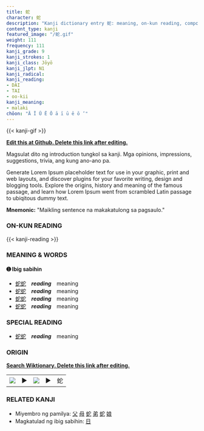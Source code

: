 ```yaml
---
title: 蛇
character: 蛇
description: "Kanji dictionary entry 蛇: meaning, on-kun reading, compounds, origin, related kanji"
content_type: kanji
featured_image: "/蛇.gif"
weight: 111
frequency: 111
kanji_grade: 9
kanji_strokes: 1
kanji_class: Jōyō
kanji_jlpt: N1
kanji_radical: 
kanji_reading: 
- DAI
- TAI
- oo-kii
kanji_meaning:
- malaki
chōon: "Ā Ī Ū Ē Ō ā ī ū ē ō ’"
---
```

[//]: # (Don't edit the line below. Kanji animated GIF code is automatically generated.)
{{< kanji-gif >}}

[//]: # (Edit below this line.)

**[Edit this at Github. Delete this link after editing.](https://github.com/tim0g/tim/tree/main/content/kanji/蛇/index.md)**

Magsulat dito ng introduction tungkol sa kanji. Mga opinions, impressions, suggestions, trivia, ang kung ano-ano pa.

Generate Lorem Ipsum placeholder text for use in your graphic, print and web layouts, and discover plugins for your favorite writing, design and blogging tools. Explore the origins, history and meaning of the famous passage, and learn how Lorem Ipsum went from scrambled Latin passage to ubiqitous dummy text.
 
**Mnemonic:** "Maikling sentence na makakatulong sa pagsaulo."

### ON-KUN READING

[//]: # (Don't edit the line below. ON-KUN READING code is automatically generated.)
{{< kanji-reading >}}

### MEANING & WORDS

#### ➊ **Ibig sabihin**
  - [蛇](../蛇)[蛇](../蛇)　***reading***　meaning
  - [蛇](../蛇)[蛇](../蛇)　***reading***　meaning
  - [蛇](../蛇)[蛇](../蛇)　***reading***　meaning
  - [蛇](../蛇)[蛇](../蛇)　***reading***　meaning

### SPECIAL READING
  - [蛇](../蛇)[蛇](../蛇)　***reading***　meaning

### ORIGIN

**[Search Wiktionary. Delete this link after editing.](https://wiktionary.org/wiki/蛇)**
<table class="kanji-table"><tr><td>
<img src="60px-蛇-bronze.svg.png">
</td><td>▶</td><td>
<img src="60px-蛇-oracle.svg.png">
</td><td>▶</td>
<td class="kanji-origin">蛇</td>
</tr></table>

### RELATED KANJI
- Miyembro ng pamilya: [父](../父) [母](../母) [蛇](../蛇) [弟](../弟) [蛇](../蛇) [娘](../娘)
- Magkatulad ng ibig sabihin: [日](../日)
